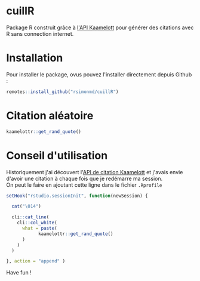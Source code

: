 # cuillR
Package R construit grâce à [l'API Kaamelott](https://github.com/sin0light/api-kaamelott/) pour générer des citations avec R sans connection internet.
# Installation

Pour installer le package, ovus pouvez l'installer directement depuis Github :

```r
remotes::install_github("rsimonmd/cuillR")
```

# Citation aléatoire

```r
kaamelottr::get_rand_quote()
```

# Conseil d'utilisation

Historiquement j'ai découvert l'[API de citation Kaamelott](https://github.com/sin0light/api-kaamelott/) et j'avais envie d'avoir une citation à chaque fois que je redémarre ma session.  
On peut le faire en ajoutant cette ligne dans le fichier `.Rprofile`  

```r
setHook("rstudio.sessionInit", function(newSession) {

  cat("\014")

  cli::cat_line(
    cli::col_white(
      what = paste(        
            kaamelottr::get_rand_quote()
      )
    )
  )

}, action = "append" )
```

Have fun !